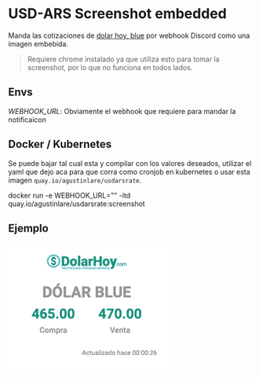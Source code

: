 # USD-ARS Screenshot embedded

Manda las cotizaciones de [dolar hoy, blue](https://dolarhoy.com/i/cotizaciones/dolar-blue) por webhook Discord como una imagen embebida.
> Requiere chrome instalado ya que utiliza esto para tomar la screenshot, por lo que no funciona en todos lados.

## Envs

*WEBHOOK_URL*: Obviamente el webhook que requiere para mandar la notificaicon

## Docker / Kubernetes

Se puede bajar tal cual esta y compilar con los valores deseados, utilizar el yaml que dejo aca para que corra como cronjob en kubernetes o usar esta imagen `quay.io/agustinlare/usdarsrate`.

docker run -e WEBHOOK_URL="<WEBHOOK>" -itd quay.io/agustinlare/usdarsrate:screenshot

## Ejemplo
![Alt text](./screenshot.png)